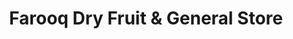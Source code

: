 ---
title: "Farooq Dry Fruit & General Store"
url: /karachi/farooq-dry-fruit-and-general-store/
shop: general
---